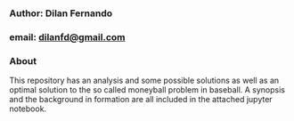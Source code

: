 ### Author: Dilan Fernando
### email: <dilanfd@gmail.com>

### About

This repository has an analysis and some possible solutions as well
as an optimal solution to the so called moneyball problem in baseball.
A synopsis and the background in formation are all included in the
attached jupyter notebook. 

